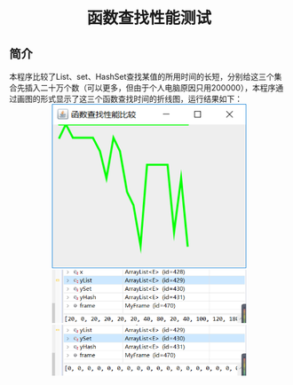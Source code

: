 <h1 align=center>函数查找性能测试</h1>
<h2>简介</h2>
本程序比较了List、set、HashSet查找某值的所用时间的长短，分别给这三个集合先插入二十万个数（可以更多，但由于个人电脑原因只用200000），本程序通过画图的形式显示了这三个函数查找时间的折线图，运行结果如下：
<div align=center><img src="https://github.com/xyygudu/ListHash/blob/master/images/AU2~2KP0%40_JW%5D3%24)%7DS77_TD.png" width=350px/></div>
<div align=center><img src="https://github.com/xyygudu/ListHash/blob/master/images/%5B%5DZ0B%7DY%60Q3ZWO3K8MLF(S%40B.png" width=350px/></div>
<div align=center><img src="https://github.com/xyygudu/ListHash/blob/master/images/LN%5DD%7BDS0VQ_N%602ND%5D%7B4RATM.png" width=350px/></div>
<div align=center><img src="" width=350px/></div>
